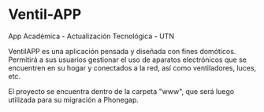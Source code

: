 # Ventil-APP
App Académica - Actualización Tecnológica - UTN

VentilAPP es una aplicación pensada y diseñada con fines domóticos.
Permitirá a sus usuarios gestionar el uso de aparatos electrónicos que se encuentren en su hogar y conectados a la red, así como 
ventiladores, luces, etc.

El proyecto se encuentra dentro de la carpeta "www", que será luego utilizada para su migración a Phonegap.


